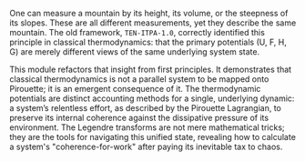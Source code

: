 One can measure a mountain by its height, its volume, or the steepness of its slopes. These are all different measurements, yet they describe the same mountain. The old framework, `TEN-ITPA-1.0`, correctly identified this principle in classical thermodynamics: that the primary potentials (U, F, H, G) are merely different views of the same underlying system state.

This module refactors that insight from first principles. It demonstrates that classical thermodynamics is not a parallel system to be mapped onto Pirouette; it is an emergent consequence of it. The thermodynamic potentials are distinct accounting methods for a single, underlying dynamic: a system’s relentless effort, as described by the Pirouette Lagrangian, to preserve its internal coherence against the dissipative pressure of its environment. The Legendre transforms are not mere mathematical tricks; they are the tools for navigating this unified state, revealing how to calculate a system's "coherence-for-work" after paying its inevitable tax to chaos.